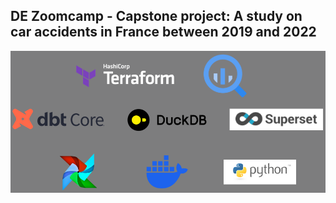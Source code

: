 ## DE Zoomcamp - Capstone project: A study on car accidents in France between 2019 and 2022
![Tools landscape](images/tools_list.png)
